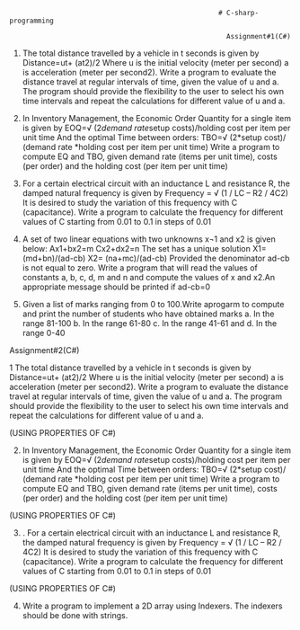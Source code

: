                                                         # C-sharp-programming

                                                          Assignment#1(C#)


1.	The total distance travelled by a vehicle in t seconds is given by
              		Distance=ut+ (at2)/2
Where u is the initial velocity (meter per second) a is acceleration (meter per second2). Write a program to evaluate the distance travel at regular intervals of time, given the value of u and a. The program should provide the flexibility to the user to select his own time intervals and repeat the calculations for different value of u and a.





2.	In Inventory Management, the Economic Order Quantity for a single item is given by
                EOQ=√ (2*demand rate*setup costs)/holding cost per item per unit time
	And the optimal Time between orders:
                TBO=√ (2*setup cost)/ (demand rate *holding cost per item per unit time)
Write a program to compute EQ and TBO, given demand rate (items per unit time), costs (per order) and the holding cost (per item per unit time)




3.	 For a certain electrical circuit with an inductance L and resistance R, the damped natural frequency is given by
                        Frequency = √ (1 / LC – R2 / 4C2)
It is desired to study the variation of this frequency with C (capacitance). Write a program to calculate the frequency for different values of C starting from 0.01 to 0.1 in steps of 0.01




4.	A set of two linear equations with two unknowns x¬1 and x2 is given below:
          Ax1+bx2=m
          Cx2+dx2=n
   	The set has  a unique solution
  		X1= (md+bn)/(ad-cb)
  		X2= (na+mc)/(ad-cb)
Provided the denominator ad-cb is not equal to zero. Write a program that will read the values of constants a, b, c, d, m and n and compute the values of x and x2.An appropriate message should be printed if ad-cb=0



5.	Given a list of marks ranging from 0 to 100.Write  aprogarm to compute and print the number of students who have obtained marks
      a.	In the range 81-100
      b.	In the range 61-80
      c.	In the range 41-61 and
      d.	In the range 0-40


Assignment#2(C#)

1 	The total distance travelled by a vehicle in t seconds is given by
              		Distance=ut+ (at2)/2
Where u is the initial velocity (meter per second) a is acceleration (meter per second2). Write a program to evaluate the distance travel at regular intervals of time, given the value of u and a. The program should provide the flexibility to the user to select his own time intervals and repeat the calculations for different value of u and a.

(USING PROPERTIES OF C#)


2. 	In Inventory Management, the Economic Order Quantity for a single item is given by
                EOQ=√ (2*demand rate*setup costs)/holding cost per item per unit time
	And the optimal Time between orders:
                TBO=√ (2*setup cost)/ (demand rate *holding cost per item per unit time)
Write a program to compute EQ and TBO, given demand rate (items per unit time), costs (per order) and the holding cost (per item per unit time)

(USING PROPERTIES OF C#)


3. .	 For a certain electrical circuit with an inductance L and resistance R, the damped natural frequency is given by
                        Frequency = √ (1 / LC – R2 / 4C2)
It is desired to study the variation of this frequency with C (capacitance). Write a program to calculate the frequency for different values of C starting from 0.01 to 0.1 in steps of 0.01

 
(USING PROPERTIES OF C#)


4. 	Write a program to implement a 2D array using Indexers. The indexers should be done with strings.


